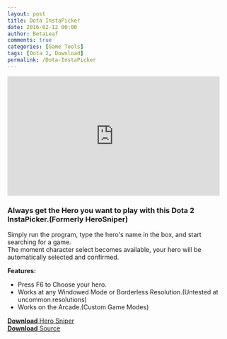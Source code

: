 ```yaml
---
layout: post
title: Dota InstaPicker 
date: 2016-02-12 00:00
author: BetaLeaf
comments: true
categories: [Game Tools]
tags: [Dota 2, Download]
permalink: /Dota-InstaPicker
---
```

<iframe width="480" height="270" src="https://www.youtube.com/embed/VicXUZqsE4o?autoplay=1" frameborder="0" allowfullscreen></iframe>

### Always get the Hero you want to play with this Dota 2 InstaPicker.(Formerly HeroSniper)  

Simply run the program, type the hero's name in the box, and start searching for a game.  
The moment character select becomes available, your hero will be automatically selected and confirmed.  

**Features:**  

  - Press F6 to Choose your hero.  
  - Works at any Windowed Mode or Borderless Resolution.(Untested at uncommon resolutions)  
  - Works on the Arcade.(Custom Game Modes)  

[**Download** Hero Sniper](https://dl.dropboxusercontent.com/u/350004313/CDN/dl/HeroSniper.exe)  
[**Download** Source](https://dl.dropboxusercontent.com/u/350004313/CDN/dl/HeroSniper.au3?dl=1)
